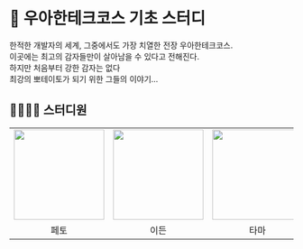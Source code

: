 # 🥔 우아한테크코스 기초 스터디 
한적한 개발자의 세계, 그중에서도 가장 치열한 전장 우아한테크코스.<br/>
이곳에는 최고의 감자들만이 살아남을 수 있다고 전해진다.<br/>
하지만 처음부터 강한 감자는 없다<br/>
최강의 뽀테이토가 되기 위한 그들의 이야기...

## 👩‍💻👨‍💻 스터디원

<table width="100%">
  <tr>
    <td>
      <a href="https://github.com/chanho0908 ">                 
          <img src="https://avatars.githubusercontent.com/chanho0908 " width="160" />       
      </a>
    </td>
    <td>
      <a href="https://github.com/yrsel ">                 
          <img src="https://avatars.githubusercontent.com/yrsel" width="160" />            
      </a>
    </td>
    <td>
      <a href="https://github.com/etama123 ">                 
          <img src="https://avatars.githubusercontent.com/etama123" width="160" />            
      </a>
    </td>
    <td>
      <a href="https://github.com/jerry8282 ">                 
          <img src="https://avatars.githubusercontent.com/jerry8282 " width="160" />            
      </a>
    </td>
  </tr>
  <tr>
    <td align="center">페토</td>
    <td align="center">이든</td>
    <td align="center">타마</td>
    <td align="center">제리</td>
  </tr>
</table>
